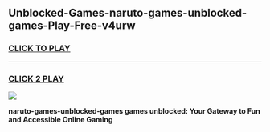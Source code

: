 
## Unblocked-Games-naruto-games-unblocked-games-Play-Free-v4urw
<h3>
<a href="https://premium76.site?title=naruto-games-unblocked-games&ref=21A">CLICK TO PLAY</a></h3>
<hr>

<h3>
<a href="https://premium76.site?title=naruto-games-unblocked-games&ref=21A">CLICK 2 PLAY</a>
  
</h3>

<a href="https://premium76.site?title=naruto-games-unblocked-games&ref=21A"><img src="https://clearcache.store/games.png"></a>


**naruto-games-unblocked-games games unblocked: Your Gateway to Fun and Accessible Online Gaming**
